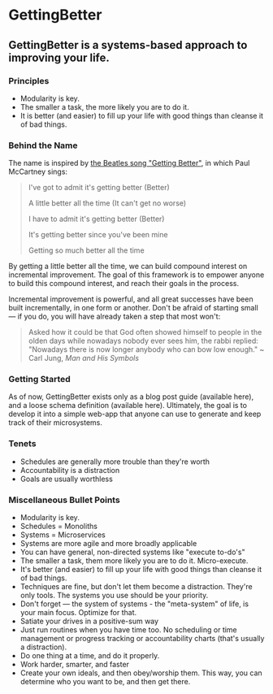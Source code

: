 # GettingBetter

## GettingBetter is a systems-based approach to improving your life.

### Principles

- Modularity is key.
- The smaller a task, the more likely you are to do it.
- It is better (and easier) to fill up your life with good things than cleanse it of bad things.

### Behind the Name

The name is inspired by [the Beatles song "Getting Better"](https://www.youtube.com/watch?v=EGlo9LzmOME), in which Paul McCartney sings:

> I've got to admit it's getting better (Better)
>
> A little better all the time (It can't get no worse)
>
> I have to admit it's getting better (Better)
>
> It's getting better since you've been mine
>
> Getting so much better all the time

By getting a little better all the time, we can build compound interest on incremental improvement. The goal of this framework is to empower anyone to build this compound interest, and reach their goals in the process.

Incremental improvement is powerful, and all great successes have been built incrementally, in one form or another. Don't be afraid of starting small — if you do, you will have already taken a step that most won't:

> Asked how it could be that God often showed himself to people in the olden days while nowadays nobody ever sees him, the rabbi replied: "Nowadays there is now longer anybody who can bow low enough." ~ Carl Jung, _Man and His Symbols_

### Getting Started

As of now, GettingBetter exists only as a blog post guide (available here), and a loose schema definition (available here). Ultimately, the goal is to develop it into a simple web-app that anyone can use to generate and keep track of their microsystems.

### Tenets

- Schedules are generally more trouble than they're worth
- Accountability is a distraction
- Goals are usually worthless

### Miscellaneous Bullet Points

- Modularity is key.
- Schedules = Monoliths
- Systems = Microservices
- Systems are more agile and more broadly applicable
- You can have general, non-directed systems like "execute to-do's"
- The smaller a task, them more likely you are to do it. Micro-execute.
- It's better (and easier) to fill up your life with good things than cleanse it of bad things.
- Techniques are fine, but don't let them become a distraction. They're only tools. The systems you use should be your priority.
- Don't forget — the system of systems - the "meta-system" of life, is your main focus. Optimize for that.
- Satiate your drives in a positive-sum way
- Just run routines when you have time too. No scheduling or time management or progress tracking or accountability charts (that's usually a distraction).
- Do one thing at a time, and do it properly.
- Work harder, smarter, and faster
- Create your own ideals, and then obey/worship them. This way, you can determine who you want to be, and then get there.
